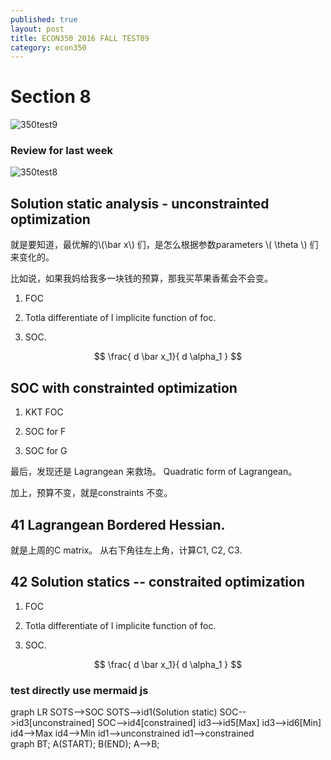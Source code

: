```yaml
---
published: true
layout: post
title: ECON350 2016 FALL TEST09
category: econ350
---
```



# Section 8

![350test9](/uvicecon/assets/350test9.jpg)

### Review for last week

![350test8](/uvicecon/assets/350test8.jpeg)









## Solution static analysis - unconstrainted optimization

就是要知道，最优解的\\(\bar x\\) 们，是怎么根据参数parameters \\( \theta \\) 们来变化的。

比如说，如果我妈给我多一块钱的预算，那我买苹果香蕉会不会变。

 1. FOC

 2. Totla differentiate of I implicite function of foc.

 3. SOC.

 $$
  \frac{ d \bar x_1}{ d \alpha_1  }
 $$

## SOC with constrainted optimization

  1. KKT FOC

  2. SOC for F

  3. SOC for G

  最后，发现还是 Lagrangean 来救场。 Quadratic form of Lagrangean。

  加上，预算不变，就是constraints 不变。


## 41 Lagrangean Bordered Hessian.

就是上周的C matrix。 从右下角往左上角，计算C1, C2, C3.  

## 42 Solution statics -- constraited optimization


 1. FOC

 2. Totla differentiate of I implicite function of foc.

 3. SOC.

 $$
  \frac{ d \bar x_1}{ d \alpha_1  }
 $$






### test directly use mermaid js


 <div class="mermaid">
 graph LR
     SOTS-->SOC
     SOTS-->id1(Solution static)
     SOC-->id3[unconstrained]
     SOC-->id4[constrained]
     id3-->id5[Max]
     id3-->id6[Min]
     id4-->Max
     id4-->Min
     id1-->unconstrained
     id1-->constrained
 </div>

 <script src="https://cdn.rawgit.com/knsv/mermaid/master/dist/mermaid.full.min.js"></script>
 <link rel="stylesheet" href="https://cdn.rawgit.com/knsv/mermaid/0.5.6/dist/mermaid.css">
 <script>mermaid.initialize({startOnLoad:true});</script>


 <div class="mermaid">
 graph BT;
 A(START);
 B(END);
 A-->B;
 </div>
